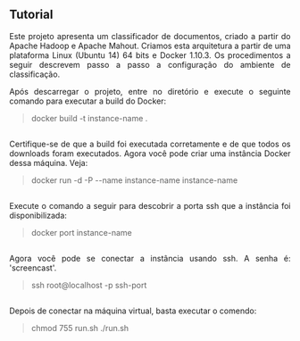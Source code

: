 <h2> Tutorial </h2>
<p align="justify">
Este projeto apresenta um classificador de documentos, criado a partir do Apache Hadoop e Apache Mahout. Criamos esta arquitetura a partir de uma plataforma Linux (Ubuntu 14) 64 bits e Docker 1.10.3. Os  procedimentos a seguir descrevem passo a passo a configuração do ambiente de classificação.
</p>
<p align="justify">
Após descarregar o projeto, entre no diretório e execute o seguinte comando para executar a build do Docker:
</p>

> docker build -t instance-name .

<p align="justify" style="padding-top: 15px;">
Certifique-se de que a build foi executada corretamente e de que todos os downloads foram executados. Agora você pode criar uma instância Docker dessa máquina. Veja:
</p>

> docker run -d -P --name instance-name instance-name

<p align="justify" style="padding-top: 15px;">
Execute o comando a seguir para descobrir a porta ssh que a instância foi disponibilizada:
</p>

> docker port instance-name

<p align="justify" style="padding-top: 15px;">
Agora você pode se conectar a instância usando ssh. A senha é: 'screencast'.
</p>

> ssh root@localhost -p ssh-port


<p align="justify" style="padding-top: 15px;">
Depois de conectar na máquina virtual, basta executar o comendo: 
</p>

> chmod 755 run.sh
> ./run.sh
